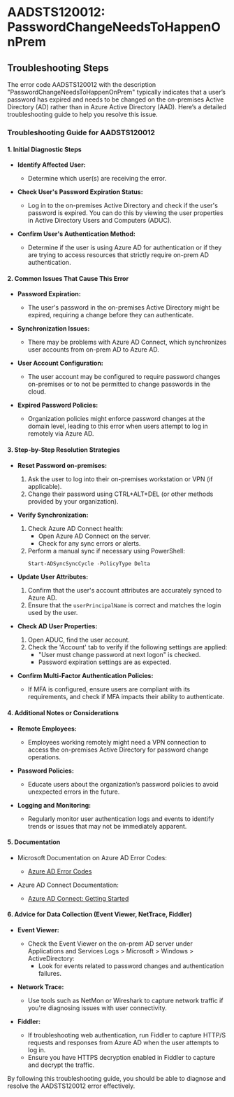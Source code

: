 
# AADSTS120012: PasswordChangeNeedsToHappenOnPrem


## Troubleshooting Steps
The error code AADSTS120012 with the description "PasswordChangeNeedsToHappenOnPrem" typically indicates that a user’s password has expired and needs to be changed on the on-premises Active Directory (AD) rather than in Azure Active Directory (AAD). Here’s a detailed troubleshooting guide to help you resolve this issue.

### Troubleshooting Guide for AADSTS120012

#### 1. Initial Diagnostic Steps
- **Identify Affected User:**
  - Determine which user(s) are receiving the error.
  
- **Check User's Password Expiration Status:**
  - Log in to the on-premises Active Directory and check if the user's password is expired. You can do this by viewing the user properties in Active Directory Users and Computers (ADUC).

- **Confirm User's Authentication Method:**
  - Determine if the user is using Azure AD for authentication or if they are trying to access resources that strictly require on-prem AD authentication.

#### 2. Common Issues That Cause This Error
- **Password Expiration:**
  - The user's password in the on-premises Active Directory might be expired, requiring a change before they can authenticate.
  
- **Synchronization Issues:**
  - There may be problems with Azure AD Connect, which synchronizes user accounts from on-prem AD to Azure AD.
  
- **User Account Configuration:**
  - The user account may be configured to require password changes on-premises or to not be permitted to change passwords in the cloud.

- **Expired Password Policies:**
  - Organization policies might enforce password changes at the domain level, leading to this error when users attempt to log in remotely via Azure AD.

#### 3. Step-by-Step Resolution Strategies
- **Reset Password on-premises:**
  1. Ask the user to log into their on-premises workstation or VPN (if applicable).
  2. Change their password using CTRL+ALT+DEL (or other methods provided by your organization).
  
- **Verify Synchronization:**
  1. Check Azure AD Connect health:
     - Open Azure AD Connect on the server.
     - Check for any sync errors or alerts.
  2. Perform a manual sync if necessary using PowerShell:
     ```powershell
     Start-ADSyncSyncCycle -PolicyType Delta
     ```

- **Update User Attributes:**
  1. Confirm that the user's account attributes are accurately synced to Azure AD.
  2. Ensure that the `userPrincipalName` is correct and matches the login used by the user.

- **Check AD User Properties:**
  1. Open ADUC, find the user account.
  2. Check the 'Account' tab to verify if the following settings are applied:
     - "User must change password at next logon" is checked.
     - Password expiration settings are as expected.

- **Confirm Multi-Factor Authentication Policies:**
  - If MFA is configured, ensure users are compliant with its requirements, and check if MFA impacts their ability to authenticate.

#### 4. Additional Notes or Considerations
- **Remote Employees:**
  - Employees working remotely might need a VPN connection to access the on-premises Active Directory for password change operations.
  
- **Password Policies:**
  - Educate users about the organization’s password policies to avoid unexpected errors in the future.

- **Logging and Monitoring:**
  - Regularly monitor user authentication logs and events to identify trends or issues that may not be immediately apparent.

#### 5. Documentation
- Microsoft Documentation on Azure AD Error Codes:
  - [Azure AD Error Codes](https://docs.microsoft.com/en-us/azure/active-directory/develop/reference-aadsts-error-codes)

- Azure AD Connect Documentation:
  - [Azure AD Connect: Getting Started](https://docs.microsoft.com/en-us/azure/active-directory/hybrid/deploy/concept-ras)

#### 6. Advice for Data Collection (Event Viewer, NetTrace, Fiddler)
- **Event Viewer:**
  - Check the Event Viewer on the on-prem AD server under Applications and Services Logs > Microsoft > Windows > ActiveDirectory:
    - Look for events related to password changes and authentication failures.

- **Network Trace:**
  - Use tools such as NetMon or Wireshark to capture network traffic if you're diagnosing issues with user connectivity.

- **Fiddler:**
  - If troubleshooting web authentication, run Fiddler to capture HTTP/S requests and responses from Azure AD when the user attempts to log in.
  - Ensure you have HTTPS decryption enabled in Fiddler to capture and decrypt the traffic.

By following this troubleshooting guide, you should be able to diagnose and resolve the AADSTS120012 error effectively.